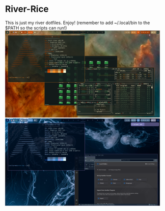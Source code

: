 # River-Rice
This is just my river dotfiles. Enjoy! (remember to add ~/.local/bin to the $PATH so the scripts can run!)
![img](screenshots/screenshot3.png)
![img2](screenshots/screenshot4.png)

